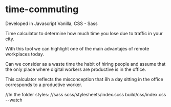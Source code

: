 # time-commuting

Developed in Javascript Vanilla, CSS - Sass

Time calculator to determine how much time you lose due to traffic in your city.

With this tool we can highlight one of the main advantajes of remote workplaces today.

Can we consider as a waste time the habit of hiring people and assume that the only place where digital workers are productive is in the office.

This calculator reflects the misconception that 8h a day sitting in the office corresponds to a productive worker.

//In the folder styles:
//sass scss/stylesheets/index.scss build/css/index.css --watch